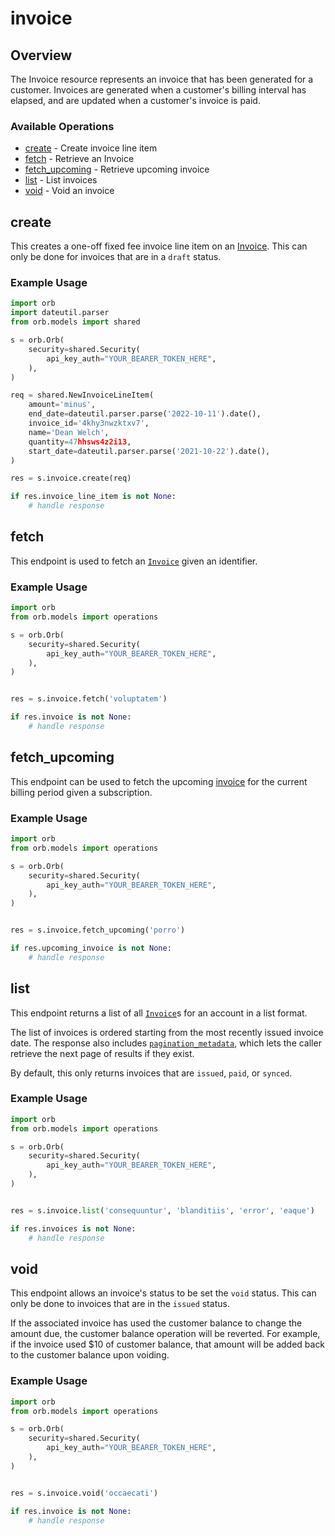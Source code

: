 # invoice

## Overview

The Invoice resource represents an invoice that has been generated for a customer. Invoices are generated when a customer's billing interval has elapsed, and are updated when a customer's invoice is paid.

### Available Operations

* [create](#create) - Create invoice line item
* [fetch](#fetch) - Retrieve an Invoice
* [fetch_upcoming](#fetch_upcoming) - Retrieve upcoming invoice
* [list](#list) - List invoices
* [void](#void) - Void an invoice

## create

This creates a one-off fixed fee invoice line item on an [Invoice](../guides/concepts#invoice). This can only be done for invoices that are in a `draft` status.

### Example Usage

```python
import orb
import dateutil.parser
from orb.models import shared

s = orb.Orb(
    security=shared.Security(
        api_key_auth="YOUR_BEARER_TOKEN_HERE",
    ),
)

req = shared.NewInvoiceLineItem(
    amount='minus',
    end_date=dateutil.parser.parse('2022-10-11').date(),
    invoice_id='4khy3nwzktxv7',
    name='Dean Welch',
    quantity=47hhsws4z2i13,
    start_date=dateutil.parser.parse('2021-10-22').date(),
)

res = s.invoice.create(req)

if res.invoice_line_item is not None:
    # handle response
```

## fetch

This endpoint is used to fetch an [`Invoice`](../guides/concepts#invoice) given an identifier.

### Example Usage

```python
import orb
from orb.models import operations

s = orb.Orb(
    security=shared.Security(
        api_key_auth="YOUR_BEARER_TOKEN_HERE",
    ),
)


res = s.invoice.fetch('voluptatem')

if res.invoice is not None:
    # handle response
```

## fetch_upcoming

This endpoint can be used to fetch the upcoming [invoice](../guides/concepts#invoice) for the current billing period given a subscription.

### Example Usage

```python
import orb
from orb.models import operations

s = orb.Orb(
    security=shared.Security(
        api_key_auth="YOUR_BEARER_TOKEN_HERE",
    ),
)


res = s.invoice.fetch_upcoming('porro')

if res.upcoming_invoice is not None:
    # handle response
```

## list

This endpoint returns a list of all [`Invoice`](../guides/concepts#invoice)s for an account in a list format. 

The list of invoices is ordered starting from the most recently issued invoice date. The response also includes [`pagination_metadata`](../api/pagination), which lets the caller retrieve the next page of results if they exist.

By default, this only returns invoices that are `issued`, `paid`, or `synced`.

### Example Usage

```python
import orb
from orb.models import operations

s = orb.Orb(
    security=shared.Security(
        api_key_auth="YOUR_BEARER_TOKEN_HERE",
    ),
)


res = s.invoice.list('consequuntur', 'blanditiis', 'error', 'eaque')

if res.invoices is not None:
    # handle response
```

## void

This endpoint allows an invoice's status to be set the `void` status. This can only be done to invoices that are in the `issued` status.

If the associated invoice has used the customer balance to change the amount due, the customer balance operation will be reverted. For example, if the invoice used $10 of customer balance, that amount will be added back to the customer balance upon voiding.

### Example Usage

```python
import orb
from orb.models import operations

s = orb.Orb(
    security=shared.Security(
        api_key_auth="YOUR_BEARER_TOKEN_HERE",
    ),
)


res = s.invoice.void('occaecati')

if res.invoice is not None:
    # handle response
```
